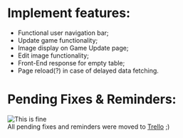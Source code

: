 # Implement features:
- Functional user navigation bar;
- Update game functionality;
- Image display on Game Update page;
- Edit image functionality;
- Front-End response for empty table;
- Page reload(?) in case of delayed data fetching.

# Pending Fixes & Reminders:
![This is fine](https://media3.giphy.com/media/v1.Y2lkPTc5MGI3NjExdXh3MjBwYWNpOG1rZHMwMHBtMzRjZzkzbzM5YXltenZvdjdid3dkdCZlcD12MV9pbnRlcm5hbF9naWZfYnlfaWQmY3Q9Zw/NTur7XlVDUdqM/giphy.webp)
<br/>
All pending fixes and reminders were moved to [Trello](https://trello.com/invite/b/66ed80ab65b01ea34a80450b/ATTI327d7c6e932f02675e1554e81a11be856C118E08/my-whatever-list) ;)